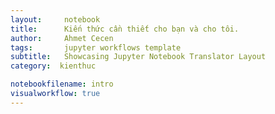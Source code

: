 ```yaml
---
layout:     notebook
title:      Kiến thức cần thiết cho bạn và cho tôi.
author:     Ahmet Cecen
tags: 		jupyter workflows template
subtitle:   Showcasing Jupyter Notebook Translator Layout
category:  kienthuc

notebookfilename: intro
visualworkflow: true
---
```

